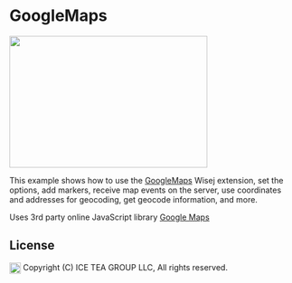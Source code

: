 GoogleMaps
====

<img src="https://raw.githubusercontent.com/iceteagroup/wisej-examples/master/Support/Images/GoogleMapsExample.png" width="350" height="233">

This example shows how to use the [GoogleMaps](https://github.com/iceteagroup/wisej-extensions/tree/master/Wisej.Web.Ext.GoogleMaps) Wisej extension, set the options, add markers, receive map events on the server, use coordinates and addresses for geocoding, get geocode information, and more.

Uses 3rd party online JavaScript library [Google Maps](https://cloud.google.com/maps-platform/)

License
-------
<img src="http://iceteagroup.com/wp-content/uploads/2017/01/Square-64x64-trasp.png" height="20" align="top"> Copyright (C) ICE TEA GROUP LLC, All rights reserved.
